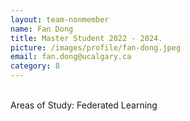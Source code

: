 ```yaml
---
layout: team-nonmember
name: Fan Dong
title: Master Student 2022 - 2024.
picture: /images/profile/fan-dong.jpeg
email: fan.dong@ucalgary.ca
category: 8
---
```


<br/>
Areas of Study: Federated Learning